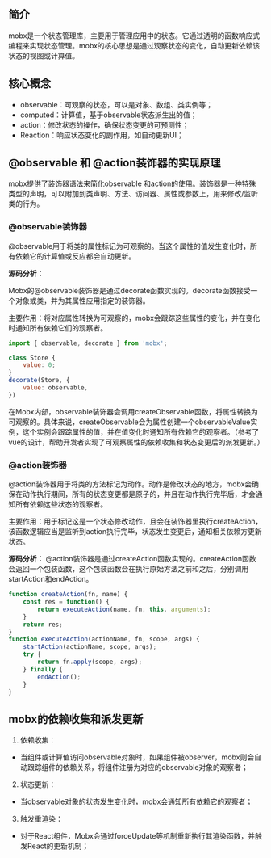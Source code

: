 ## 简介

mobx是一个状态管理库，主要用于管理应用中的状态。它通过透明的函数响应式编程来实现状态管理。mobx的核心思想是通过观察状态的变化，自动更新依赖该状态的视图或计算值。

## 核心概念

- observable：可观察的状态，可以是对象、数组、类实例等；
- computed：计算值，基于observable状态派生出的值；
- action：修改状态的操作，确保状态变更的可预测性；
- Reaction：响应状态变化的副作用，如自动更新UI；

## @observable 和 @action装饰器的实现原理

mobx提供了装饰器语法来简化observable 和action的使用。装饰器是一种特殊类型的声明，可以附加到类声明、方法、访问器、属性或参数上，用来修改/监听类的行为。

### @observable装饰器

@observable用于将类的属性标记为可观察的。当这个属性的值发生变化时，所有依赖它的计算值或反应都会自动更新。

**源码分析：**

Mobx的@observable装饰器是通过decorate函数实现的。decorate函数接受一个对象或类，并为其属性应用指定的装饰器。

主要作用：将对应属性转换为可观察的，mobx会跟踪这些属性的变化，并在变化时通知所有依赖它们的观察者。

```js
import { observable, decorate } from 'mobx';

class Store {
    value: 0;
}
decorate(Store, {
    value: observable,
})
```
在Mobx内部，observable装饰器会调用createObservable函数，将属性转换为可观察的。具体来说，createObservable会为属性创建一个observableValue实例，这个实例会跟踪属性的值，并在值变化时通知所有依赖它的观察者。（参考了vue的设计，帮助开发者实现了可观察属性的依赖收集和状态变更后的派发更新。）

### @action装饰器

@action装饰器用于将类的方法标记为动作。动作是修改状态的地方，mobx会确保在动作执行期间，所有的状态变更都是原子的，并且在动作执行完毕后，才会通知所有依赖这些状态的观察者。

主要作用：用于标记这是一个状态修改动作，且会在装饰器里执行createAction，该函数逻辑应当是监听到action执行完毕，状态发生变更后，通知相关依赖方更新状态。

**源码分析：**
@action装饰器是通过createAction函数实现的。createAction函数会返回一个包装函数，这个包装函数会在执行原始方法之前和之后，分别调用startAction和endAction。

```js
function createAction(fn, name) {
    const res = function() {
        return executeAction(name, fn, this. arguments);
    }
    return res;
}
function executeAction(actionName, fn, scope, args) {
    startAction(actionName, scope, args);
    try {
        return fn.apply(scope, args);
    } finally {
        endAction();
    }
}
```

## mobx的依赖收集和派发更新

1. 依赖收集：
  - 当组件或计算值访问observable对象时，如果组件被observer，mobx则会自动跟踪组件的依赖关系，将组件注册为对应的observable对象的观察者；
2. 状态更新：
  - 当observable对象的状态发生变化时，mobx会通知所有依赖它的观察者；
3. 触发重渲染：
  - 对于React组件，Mobx会通过forceUpdate等机制重新执行其渲染函数，并触发React的更新机制；
